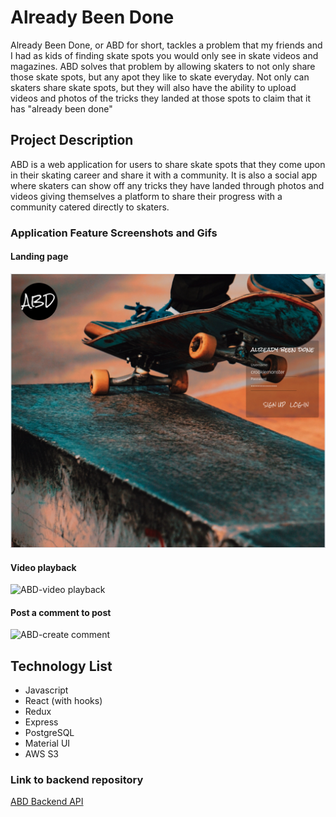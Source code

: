 # Already Been Done

Already Been Done, or ABD for short, tackles a problem that my friends and I had as kids of finding skate spots you would only see in skate videos and magazines. ABD solves that problem by allowing skaters to not only share those skate spots, but any apot they like to skate everyday. Not only can skaters share skate spots, but they will also have the ability to upload videos and photos of the tricks they landed at those spots to claim that it has "already been done"

## Project Description

ABD is a web application for users to share skate spots that they come upon in their skating career and share it with a community. It is also a social app where skaters can show off any tricks they have landed through photos and videos giving themselves a platform to share their progress with a community catered directly to skaters.

### Application Feature Screenshots and Gifs

#### Landing page

![ABD-Landing page](/public/landing-page.png)

#### Video playback

![ABD-video playback](https://media.giphy.com/media/XEIfqFJkfLTaWSe5fO/giphy.gif)

#### Post a comment to post

![ABD-create comment](https://media.giphy.com/media/ZY399zr6rjcsx6Kjlx/giphy.gif)

## Technology List

- Javascript
- React (with hooks)
- Redux
- Express
- PostgreSQL
- Material UI
- AWS S3

### Link to backend repository

[ABD Backend API](https://github.com/JoshuaCachola/Already-Been-Done)
